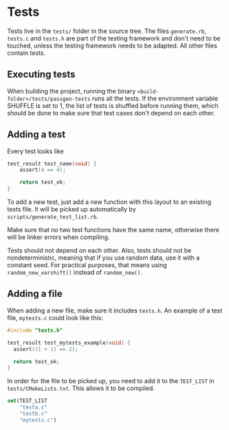 # Tests

Tests live in the `tests/` folder in the source tree. The files `generate.rb`,
`tests.c` and `tests.h` are part of the testing framework and don't need to be
touched, unless the testing framework needs to be adapted. All other files
contain tests. 

## Executing tests

When building the project, running the binary `<build-folder>/tests/passgen-tests`
runs all the tests. If the environment variable SHUFFLE is set to 1, the list
of tests is shuffled before running them, which should be done to make sure
that test cases don't depend on each other.

## Adding a test

Every test looks like

```c
test_result test_name(void) {
    assert(4 == 4);

    return test_ok;
}
```

To add a new test, just add a new function with this layout to an existing
tests file. It will be picked up automatically by `scripts/generate_test_list.rb`.

Make sure that no two test functions have the same name, otherwise there will
be linker errors when compiling.

Tests should not depend on each other. Also, tests should not be nondeterministic,
meaning that if you use random data, use it with a constant seed. For practical
purposes, that means using `random_new_xorshift()` instead of `random_new()`.

## Adding a file

When adding a new file, make sure it includes `tests.h`. An example of a test
file, `mytests.c` could look like this:

```c
#include "tests.h"

test_result test_mytests_example(void) {
  assert((1 + 1) == 2);

  return test_ok;
}
```

In order for the file to be picked up, you need to add it to the `TEST_LIST`
in `tests/CMakeLists.txt`. This allows it to be compiled.

```cmake
set(TEST_LIST
    "testa.c"
    "testb.c"
    "mytests.c")
```
